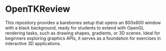 # OpenTKReview
This repository provides a barebones setup that opens an 800x600 window with a black background, ready for students to extend with OpenGL rendering tasks, such as drawing shapes, gradients, or 3D scenes. Ideal for beginners exploring graphics APIs, it serves as a foundation for exercises in interactive 3D applications.

